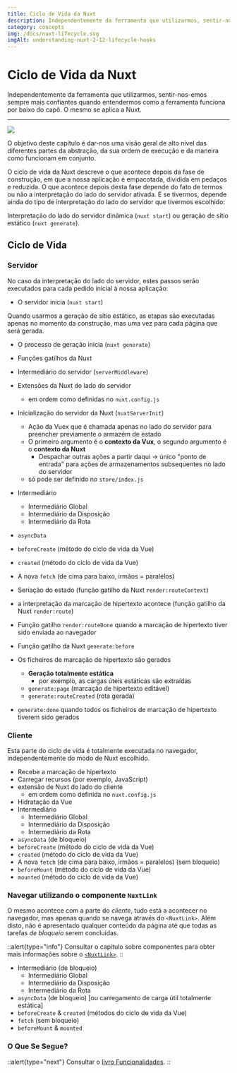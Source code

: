 ```yaml
---
title: Ciclo de Vida da Nuxt
description: Independentemente da ferramenta que utilizarmos, sentir-nos-emos sempre mais confiantes quando entendermos como a ferramenta funciona por baixo do capô. O mesmo se aplica a Nuxt.
category: concepts
img: /docs/nuxt-lifecycle.svg
imgAlt: understanding-nuxt-2-12-lifecycle-hooks
---
```


# Ciclo de Vida da Nuxt

Independentemente da ferramenta que utilizarmos, sentir-nos-emos sempre mais confiantes quando entendermos como a ferramenta funciona por baixo do capô. O mesmo se aplica a Nuxt.

---

![](/img/docs/nuxt-lifecycle.svg)

O objetivo deste capítulo é dar-nos uma visão geral de alto nível das diferentes partes da abstração, da sua ordem de execução e da maneira como funcionam em conjunto.

O ciclo de vida da Nuxt descreve o que acontece depois da fase de construção, em que a nossa aplicação é empacotada, dividida em pedaços e reduzida. O que acontece depois desta fase depende do fato de termos ou não a interpretação do lado do servidor ativada. E se tivermos, depende ainda do tipo de interpretação do lado do servidor que tivermos escolhido:

Interpretação do lado do servidor dinâmica (`nuxt start`) ou geração de sítio estático (`nuxt generate`).

## Ciclo de Vida

### Servidor

No caso da interpretação do lado do servidor, estes passos serão executados para cada pedido inicial à nossa aplicação:

- O servidor inicia (`nuxt start`)

Quando usarmos a geração de sítio estático, as etapas são executadas apenas no momento da construção, mas uma vez para cada página que será gerada.

- O processo de geração inicia (`nuxt generate`)

- Funções gatilhos da Nuxt
- Intermediário do servidor (`serverMiddleware`)
- Extensões da Nuxt do lado do servidor
  - em ordem como definidas no `nuxt.config.js`
- Inicialização do servidor da Nuxt (`nuxtServerInit`)
  - Ação da Vuex que é chamada apenas no lado do servidor para preencher previamente o armazém de estado
  - O primeiro argumento é o **contexto da Vux**, o segundo argumento é o **contexto da Nuxt**
    - Despachar outras ações a partir daqui → único "ponto de entrada" para ações de armazenamentos subsequentes no lado do servidor
  - só pode ser definido no `store/index.js`
- Intermediário
  - Intermediário Global
  - Intermediário da Disposição
  - Intermediário da Rota
- `asyncData`
- `beforeCreate` (método do ciclo de vida da Vue)
- `created` (método do ciclo de vida da Vue)
- A nova `fetch` (de cima para baixo, irmãos = paralelos)
- Seriação do estado (função gatilho da Nuxt `render:routeContext`)

- a interpretação da marcação de hipertexto acontece (função gatilho da Nuxt `render:route`)

- Função gatilho `render:routeDone` quando a marcação de hipertexto tiver sido enviada ao navegador

- Função gatilho da Nuxt `generate:before`
- Os ficheiros de marcação de hipertexto são gerados
  - **Geração totalmente estática**
    - por exemplo, as cargas úteis estáticas são extraídas
  - `generate:page` (marcação de hipertexto editável)
  - `generate:routeCreated` (rota gerada)
- `generate:done` quando todos os ficheiros de marcação de hipertexto tiverem sido gerados

### Cliente

Esta parte do ciclo de vida é totalmente executada no navegador, independentemente do modo de Nuxt escolhido.

- Recebe a marcação de hipertexto
- Carregar recursos (por exemplo, JavaScript)
- extensão de Nuxt do lado do cliente
  - em ordem como definida no `nuxt.config.js`
- Hidratação da Vue
- Intermediário
  - Intermediário Global
  - Intermediário da Disposição
  - Intermediário da Rota
- `asyncData` (de bloqueio)
- `beforeCreate` (método do ciclo de vida da Vue)
- `created` (método do ciclo de vida da Vue)
- A nova `fetch` (de cima para baixo, irmãos = paralelos) (sem bloqueio)
- `beforeMount` (método do ciclo de vida da Vue)
- `mounted` (método do ciclo de vida da Vue)

### Navegar utilizando o componente `NuxtLink`

O mesmo acontece com a parte do _cliente_, tudo está a acontecer no navegador, mas apenas quando se navega através do `<NuxtLink>`. Além disto, não é apresentado qualquer conteúdo da página até que todas as tarefas _de bloqueio_ serem concluídas.

::alert{type="info"}
Consultar o capítulo sobre componentes para obter mais informações sobre o [`<NuxtLink>`](/docs/features/nuxt-components#o-componente-nuxtlink).
::

- Intermediário (de bloqueio)
  - Intermediário Global
  - Intermediário da Disposição
  - Intermediário da Rota
- `asyncData` (de bloqueio) [ou carregamento de carga útil totalmente estática]
- `beforeCreate` & `created` (métodos do ciclo de vida da Vue)
- `fetch` (sem bloqueio)
- `beforeMount` & `mounted`

### O Que Se Segue?

::alert{type="next"}
Consultar o [livro Funcionalidades](/docs/features/rendering-modes).
::
